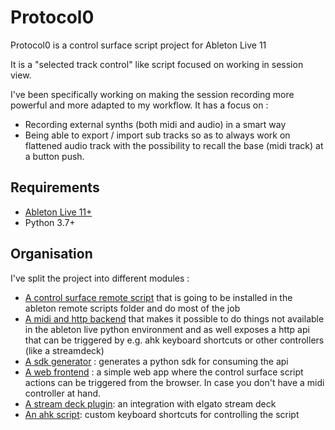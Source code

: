 # Protocol0

Protocol0 is a control surface script project for Ableton Live 11

It is a "selected track control" like
script focused on working in session view. 

I've been specifically working on making the session recording more powerful and more adapted to my workflow.
It has a focus on :
- Recording external synths (both midi and audio) in a smart way
- Being able to export / import sub tracks so as to always work on flattened audio track with the possibility to recall the base (midi track) at a button push.

## Requirements
- [Ableton Live 11+](https://www.ableton.com/fr/live/)
- Python 3.7+

## Organisation

I've split the project into different modules :
- [A control surface remote script](https://github.com/lebrunthibault/protocol0/tree/main/p0_script) 
   that is going to be installed in the ableton remote scripts folder and do most of the job
- [A midi and http backend](https://github.com/lebrunthibault/protocol0/tree/main/p0_backend) that makes it possible
  to do things not available in the ableton live python environment and as well exposes a http api
  that can be triggered by e.g. ahk keyboard shortcuts or other controllers (like a streamdeck)
- [A sdk generator](https://github.com/lebrunthibault/protocol0/tree/main/p0_sdk) : generates a python sdk for consuming the api
- [A web frontend](https://github.com/lebrunthibault/protocol0/tree/main/p0_web) : a simple web app
  where the control surface script actions can be triggered from the browser. In case you don't have a midi controller at hand.
- [A stream deck plugin](https://github.com/lebrunthibault/protocol0/tree/main/p0_stream_deck): an integration with elgato stream deck
- [An ahk script](https://github.com/lebrunthibault/protocol0/tree/main/p0_ahk): custom keyboard shortcuts for controlling the script

